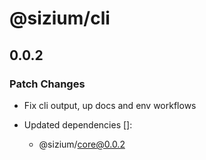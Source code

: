 # @sizium/cli

## 0.0.2

### Patch Changes

- Fix cli output, up docs and env workflows

- Updated dependencies []:
  - @sizium/core@0.0.2
